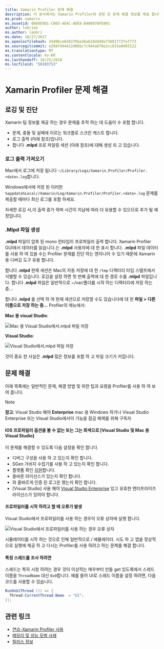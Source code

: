 ```yaml
---
title: Xamarin Profiler 문제 해결
description: 이 문서에서는 Xamarin Profiler와 관련 된 문제 해결 정보를 제공 합니다. 관련 항목 로깅 및 진단, IDE 및 기타 항목을 설명 합니다.
ms.prod: xamarin
ms.assetid: 0060E9D1-C003-4E4C-ADE8-B406978FE891
author: lobrien
ms.author: laobri
ms.date: 10/27/2017
ms.openlocfilehash: 34406ce8d4276ba36ab2ddd49e73681ff2fef773
ms.sourcegitcommit: e268fd44422d0bbc7c944a678e2cc633a0493122
ms.translationtype: MT
ms.contentlocale: ko-KR
ms.lasthandoff: 10/25/2018
ms.locfileid: "50103753"
---
```

# <a name="xamarin-profiler-troubleshooting"></a>Xamarin Profiler 문제 해결

## <a name="logging-and-diagnostics"></a>로깅 및 진단

Xamarin 팀 정보를 제공 하는 경우 문제를 추적 하는 데 도움이 수 포함 합니다.

- 문제, 충돌 및 실패에 이르는 워크플로 스크린 캐스트 합니다.
- 로그 출력 (아래 참조)입니다.
- 합니다 **.mlpd** 프로 파일링 세션 (아래 참조)에 대해 생성 되 고 있습니다.

### <a name="getting-log-outputs"></a>로그 출력 가져오기

Mac에서 로그에 저장 됩니다 `~/Library/Logs/Xamarin.Profiler/Profiler.<date>.log`합니다.

Windows에서에 저장 된 이러한 `%appdata%Local//Xamarin/Log/Xamarin.Profiler/Profiler.<date>.log` 문제를 제출할 때마다 최신 로그를 포함 하세요.

자세한 로깅 서,이 출력 증가 하며 시간이 지남에 따라 더 유용할 수 있으므로 추가 될 예정입니다.

<a name="gen_mlpd" />

### <a name="generating-mlpd-files"></a>.Mlpd 파일 생성

**.mlpd** 파일이 압축 된 mono 런타임이 프로파일러 출력 합니다. Xamarin Profiler GUI에서 데이터를 읽습니다.는 **.mlpd** 사용자에 대 한 표시 합니다. **.mlpd** 파일 데이터를 사용 하 여 있을 수는 Profiler 문제를 진단 하는 엔지니어 수 있기 때문에 Xamarin 용 디버깅 도구 유용 합니다.

합니다 **.mlpd** 현재 세션은 Mac의 자동 저장에 대 한 `/tmp` 디렉터리 타임 스탬프에서 식별할 수 있습니다. 로깅을 설정 하면 첫 번째 출력에 대 한 경로 수를 **.mlpd** 파일입니다. 합니다 **.mlpd** 파일은 일반적으로 ~/var/폴더를 시작 하는 디렉터리에 저장 하는 중...

합니다 **.mlpd** 를 선택 하 여 현재 세션으로 저장할 수도 있습니다에 대 한 **파일 > 다른 이름으로 저장 하는 중...** Profiler의 메뉴에서:

**Mac 용 visual Studio**:

![](troubleshooting-images/image17.png "Mac 용 Visual Studio에서.mlpd 파일 저장")

**Visual Studio**:

![](troubleshooting-images/image17-vs.png "Visual Studio에서.mlpd 파일 저장")

것이 중요 한 사실은 **.mlpd** 많은 정보를 포함 하 고 파일 크기가 커집니다.

## <a name="troubleshooting"></a>문제 해결

아래 목록에는 일반적인 문제, 해결 방법 및 위한 팁과 요령을 Profiler를 사용 하 여 보여 줍니다.

> [!NOTE]
> **참고**: Visual Studio 해야 **Enterprise** mac 용 Windows 하거나 Visual Studio Enterprise 또는 Visual Studio에서이 기능을 잠금 해제를 위해 구독자

#### <a name="i-cant-see-the-ios-profiler-option-or-it-is-greyed-out-visual-studio-and-visual-studio-for-mac"></a>IOS 프로파일러 옵션을 볼 수 없는 또는 그는 회색으로 [Visual Studio 및 Mac 용 Visual Studio]

이 문제를 해결할 수 있도록 다음 설정을 확인 합니다.

- 디버그 구성을 사용 하 고 있는지 확인 합니다.
- SGen 가비지 수집기를 사용 하 고 있는지 확인 합니다.
- 플랫폼 확인 [지원](~/tools/profiler/index.md#Profiler_Support)합니다.
- 올바른 라이선스가 있는지 확인 합니다.
- 와 올바르게 인증 된 로그온 했는지 확인 합니다.
- [Visual Studio] 사용 해야 [Visual Studio Enterprise](https://visualstudio.microsoft.com/vs/enterprise/) 있고 유효한 엔터프라이즈 라이선스가 있어야 합니다.

#### <a name="i-get-an-error-when-i-try-to-launch-the-profiler"></a>프로파일러를 시작 하려고 할 때 오류가 발생

Visual Studio에서 프로파일러를 사용 하는 경우이 오류 상자에 실행 합니다.

![](troubleshooting-images/error.png "Visual Studio에서 프로파일러를 사용 하는 경우 오류 상자")

시뮬레이터를 시작 하는 것으로 인해 일반적으로 / 에뮬레이터. 시도 하 고 앱을 정상적으로 실행에 제공 하 고 다시는 Profiler를 사용 하려고 하는 문제를 해결 합니다.

#### <a name="to-watch-a-specific-thread"></a>특정 스레드를 조사 하려면

스레드는 특히 시청 하려는 경우 것이 이상적는 매우부터 만들 get 있도록에서 스레드 이름을 `ThreadName` 대신 `0x0`합니다. 예를 들어 UI로 스레드 이름을 설정 하려면, 다음 코드를 사용할 수 있습니다.

```csharp
RunOnUiThread (() => {
  Thread.CurrentThread.Name  = "UI";
});
```

## <a name="related-links"></a>관련 링크

- [연습-Xamarin Profiler 사용](~/tools/profiler/index.md)
- [메모리 및 성능 모범 사례](~/cross-platform/deploy-test/memory-perf-best-practices.md)
- [릴리스 정보](https://developer.xamarin.com/releases/profiler/preview/)
